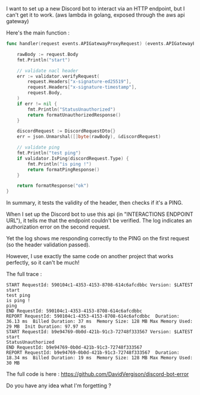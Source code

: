 I want to set up a new Discord bot to interact via an HTTP endpoint, but I can't get it to work.
(aws lambda in golang, exposed through the aws api gateway)

Here's the main function :
```go
func handler(request events.APIGatewayProxyRequest) (events.APIGatewayProxyResponse, error) {

	rawBody := request.Body
	fmt.Println("start")

	// validate nacl header
	err := validator.verifyRequest(
		request.Headers["x-signature-ed25519"],
		request.Headers["x-signature-timestamp"],
		request.Body,
	)
	if err != nil {
		fmt.Println("StatusUnauthorized")
		return formatUnauthorizedResponse()
	}

	discordRequest := DiscordRequestDto{}
	err = json.Unmarshal([]byte(rawBody), &discordRequest)

	// validate ping
	fmt.Println("test ping")
	if validator.IsPing(discordRequest.Type) {
		fmt.Println("is ping !")
		return formatPingResponse()
	}

	return formatResponse("ok")
}
```

In summary, it tests the validity of the header, then checks if it's a PING.

When I set up the Discord bot to use this api (in "INTERACTIONS ENDPOINT URL"), it tells me that the endpoint couldn't be verified. The log indicates an authorization error on the second request.

Yet the log shows me responding correctly to the PING on the first request (so the header validation passed).

However, I use exactly the same code on another project that works perfectly, so it can't be much!

The full trace :
```
START RequestId: 590104c1-4353-4153-8708-614c6afcdbbc Version: $LATEST
start
test ping
is ping !
ping
END RequestId: 590104c1-4353-4153-8708-614c6afcdbbc
REPORT RequestId: 590104c1-4353-4153-8708-614c6afcdbbc	Duration: 36.13 ms	Billed Duration: 37 ms	Memory Size: 128 MB	Max Memory Used: 29 MB	Init Duration: 97.97 ms	
START RequestId: b9e94769-0b0d-421b-91c3-72748f333567 Version: $LATEST
start
StatusUnauthorized
END RequestId: b9e94769-0b0d-421b-91c3-72748f333567
REPORT RequestId: b9e94769-0b0d-421b-91c3-72748f333567	Duration: 18.34 ms	Billed Duration: 19 ms	Memory Size: 128 MB	Max Memory Used: 30 MB	
```

The full code is here : https://github.com/DavidVergison/discord-bot-error

Do you have any idea what I'm forgetting ?